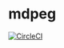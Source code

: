 # mdpeg
[![CircleCI](https://circleci.com/gh/DRouh/mdpeg.svg?style=svg)](https://circleci.com/gh/DRouh/mdpeg)
